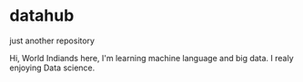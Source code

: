 # datahub
just another repository


Hi, World 
Indiands here, I'm learning machine language and big data.
I realy enjoying Data science.
